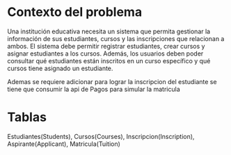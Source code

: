 # Contexto del problema
Una institución educativa necesita un sistema que permita gestionar la información de sus estudiantes, cursos y las inscripciones que relacionan a ambos.
El sistema debe permitir registrar estudiantes, crear cursos y asignar estudiantes a los cursos.
Además, los usuarios deben poder consultar qué estudiantes están inscritos en un curso específico y qué cursos tiene asignado un estudiante.

Ademas se requiere adicionar para lograr la inscripcion del estudiante se tiene que consumir la api de Pagos para simular la matricula 

# Tablas
Estudiantes(Students), Cursos(Courses), Inscripcion(Inscription), Aspirante(Applicant), Matricula(Tuition)
